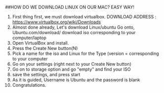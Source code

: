 ##HOW DO WE DOWNLOAD LINUX ON OUR MAC? EASY WAY!
1. First thing first, we must download virtualbox. 
    DOWNLOAD ADDRESS : https://www.virtualbox.org/wiki/Downloads
2. Almost done already, Let's download Linux/ubuntu
	 Go onto, Ubuntu.com/download/
	 download iso corresponding to your computer/laptop
3. Open VirtualBox and install.
4. Press the Create New button(N)
5. Pick a name for the iso and Linux for the Type (version = corresponding to your computer
6. Go on your settings (right next to your Create New button)
7. Go on to storage option and go "empty" and find your ISO
8. save the settings, and press start
9. As it is guided, Username is Ubuntu and the password is blank
10. Congratulations.
